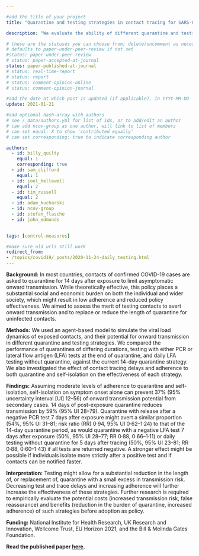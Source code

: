 ```yaml
---

#add the title of your project
title: "Quarantine and testing strategies in contact tracing for SARS-CoV-2: a modelling study" 

description: "We evaluate the ability of different quarantine and testing strategies to reduce the transmission potential of traced secondary cases, accounting for PCR and lateral-flow antigen test sensitivities, test and trace delays, and varying levels of adherence." 

# these are the statuses you can choose from; delete/uncomment as necessary
# defaults to paper-under-peer-review if not set
#status: paper-under-peer-review
# status: paper-accepted-at-journal
status: paper-published-at-journal
# status: real-time-report
# status: report
# status: comment-opinion-online
# status: comment-opinion-journal

#add the date at which post is updated (if applicable), in YYYY-MM-DD
update: 2021-01-21

#add optional hash-array with authors
# see /_data/authors.yml for list of ids, or to add/edit an author
# can add ncov-group as one author, will link to list of members
# can set equal: X to show 'contributed equally'
# can set corresponding: true to indicate corresponding author

authors:
  - id: billy_quilty
    equal: 1
    corresponding: true
  - id: sam_clifford
    equal: 1 
  - id: joel_hellewell
    equal: 2 
  - id: tim_russell
    equal: 2
  - id: adam_kucharski
  - id: ncov-group
  - id: stefan_flasche
  - id: john_edmunds
  

tags: [control-measures]

#make sure old urls still work
redirect_from:
- /topics/covid19/_posts/2020-11-24-daily_testing.html
---
```




**Background:** In most countries, contacts of confirmed COVID-19 cases are asked to quarantine for 14 days after exposure to limit asymptomatic onward transmission. While theoretically effective, this policy places a substantial social and economic burden on both the individual and wider society, which might result in low adherence and reduced policy effectiveness. We aimed to assess the merit of testing contacts to avert onward transmission and to replace or reduce the length of quarantine for uninfected contacts.

**Methods:** We used an agent-based model to simulate the viral load dynamics of exposed contacts, and their potential for onward transmission in different quarantine and testing strategies. We compared the performance of quarantines of differing durations, testing with either PCR or lateral flow antigen (LFA) tests at the end of quarantine, and daily LFA testing without quarantine, against the current 14-day quarantine strategy. We also investigated the effect of contact tracing delays and adherence to both quarantine and self-isolation on the effectiveness of each strategy.

**Findings:** Assuming moderate levels of adherence to quarantine and self-isolation, self-isolation on symptom onset alone can prevent 37% (95% uncertainty interval [UI] 12–56) of onward transmission potential from secondary cases. 14 days of post-exposure quarantine reduces transmission by 59% (95% UI 28–79). Quarantine with release after a negative PCR test 7 days after exposure might avert a similar proportion (54%, 95% UI 31–81; risk ratio (RR) 0·94, 95% UI 0·62–1·24) to that of the 14-day quarantine period, as would quarantine with a negative LFA test 7 days after exposure (50%, 95% UI 28–77; RR 0·88, 0·66–1·11) or daily testing without quarantine for 5 days after tracing (50%, 95% UI 23–81; RR 0·88, 0·60–1·43) if all tests are returned negative. A stronger effect might be possible if individuals isolate more strictly after a positive test and if contacts can be notified faster.

**Interpretation:** Testing might allow for a substantial reduction in the length of, or replacement of, quarantine with a small excess in transmission risk. Decreasing test and trace delays and increasing adherence will further increase the effectiveness of these strategies. Further research is required to empirically evaluate the potential costs (increased transmission risk, false reassurance) and benefits (reduction in the burden of quarantine, increased adherence) of such strategies before adoption as policy.

**Funding:** National Institute for Health Research, UK Research and Innovation, Wellcome Trust, EU Horizon 2021, and the Bill & Melinda Gates Foundation.

**Read the published paper [here](https://www.thelancet.com/journals/lanpub/article/PIIS2468-2667(20)30308-X/fulltext).**
